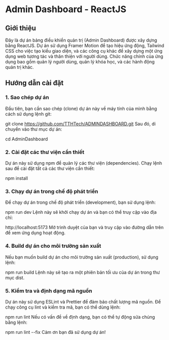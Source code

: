 # Admin Dashboard - ReactJS

## Giới thiệu

Đây là dự án bảng điều khiển quản trị (Admin Dashboard) được xây dựng bằng ReactJS. Dự án sử dụng Framer Motion để tạo hiệu ứng động, Tailwind CSS cho việc tạo kiểu giao diện, và các công cụ khác để xây dựng một ứng dụng web tương tác và thân thiện với người dùng. Chức năng chính của ứng dụng bao gồm quản lý người dùng, quản lý khóa học, và các hành động quản trị khác.

## Hướng dẫn cài đặt

### 1. Sao chép dự án

Đầu tiên, bạn cần sao chép (clone) dự án này về máy tính của mình bằng cách sử dụng lệnh git:


git clone https://github.com/TTHTech/ADMINDASHBOARD.git
Sau đó, di chuyển vào thư mục dự án:


cd AdminDashboard
### 2. Cài đặt các thư viện cần thiết
Dự án này sử dụng npm để quản lý các thư viện (dependencies). Chạy lệnh sau để cài đặt tất cả các thư viện cần thiết:


npm install
### 3. Chạy dự án trong chế độ phát triển
Để chạy dự án trong chế độ phát triển (development), bạn sử dụng lệnh:


npm run dev
Lệnh này sẽ khởi chạy dự án và bạn có thể truy cập vào địa chỉ:

http://localhost:5173
Mở trình duyệt của bạn và truy cập vào đường dẫn trên để xem ứng dụng hoạt động.

### 4. Build dự án cho môi trường sản xuất
Nếu bạn muốn build dự án cho môi trường sản xuất (production), sử dụng lệnh:


npm run build
Lệnh này sẽ tạo ra một phiên bản tối ưu của dự án trong thư mục dist.

### 5. Kiểm tra và định dạng mã nguồn
Dự án này sử dụng ESLint và Prettier để đảm bảo chất lượng mã nguồn. Để chạy công cụ lint và kiểm tra mã, bạn có thể dùng lệnh:

npm run lint
Nếu có vấn đề về định dạng, bạn có thể tự động sửa chúng bằng lệnh:

npm run lint --fix
Cảm ơn bạn đã sử dụng dự án!
